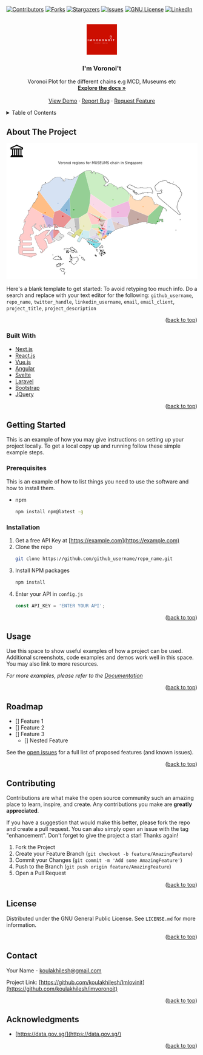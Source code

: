 <div id="top"></div>
<!--
*** Fork from Best-README-Template. If you have a suggestion
https://github.com/othneildrew/Best-README-Template
-->



<!-- PROJECT SHIELDS -->
<!--
*** I'm using markdown "reference style" links for readability.
*** Reference links are enclosed in brackets [ ] instead of parentheses ( ).
*** See the bottom of this document for the declaration of the reference variables
*** for contributors-url, forks-url, etc. This is an optional, concise syntax you may use.
*** https://www.markdownguide.org/basic-syntax/#reference-style-links
-->
[![Contributors][contributors-shield]][contributors-url]
[![Forks][forks-shield]][forks-url]
[![Stargazers][stars-shield]][stars-url]
[![Issues][issues-shield]][issues-url]
[![GNU License][license-shield]][license-url]
[![LinkedIn][linkedin-shield]][linkedin-url]



<!-- PROJECT LOGO -->
<br />
<div align="center">
  <a href="https://github.com/koulakhilesh/imvoronoit">
    <img src="images/logo.png" alt="Logo" width="80" height="80">
  </a>

<h3 align="center">I'm Voronoi't</h3>

  <p align="center">
    Voronoi Plot for the different chains e.g MCD, Museums etc
    <br />
    <a href="https://github.com/koulakhilesh/imvoronoit"><strong>Explore the docs »</strong></a>
    <br />
    <br />
    <a href="https://github.com/koulakhilesh/imvoronoit/imlovinit_NB.ipynb">View Demo</a>
    ·
    <a href="https://github.com/koulakhilesh/imvoronoit/issues">Report Bug</a>
    ·
    <a href="https://github.com/koulakhilesh/imvoronoit/issues">Request Feature</a>
  </p>
</div>



<!-- TABLE OF CONTENTS -->
<details>
  <summary>Table of Contents</summary>
  <ol>
    <li>
      <a href="#about-the-project">About The Project</a>
      <ul>
        <li><a href="#built-with">Built With</a></li>
      </ul>
    </li>
    <li>
      <a href="#getting-started">Getting Started</a>
      <ul>
        <li><a href="#prerequisites">Prerequisites</a></li>
        <li><a href="#installation">Installation</a></li>
      </ul>
    </li>
    <li><a href="#usage">Usage</a></li>
    <li><a href="#roadmap">Roadmap</a></li>
    <li><a href="#contributing">Contributing</a></li>
    <li><a href="#license">License</a></li>
    <li><a href="#contact">Contact</a></li>
    <li><a href="#acknowledgments">Acknowledgments</a></li>
  </ol>
</details>



<!-- ABOUT THE PROJECT -->
## About The Project

[![Product Name Screen Shot][product-screenshot]](https://example.com)

Here's a blank template to get started: To avoid retyping too much info. Do a search and replace with your text editor for the following: `github_username`, `repo_name`, `twitter_handle`, `linkedin_username`, `email`, `email_client`, `project_title`, `project_description`

<p align="right">(<a href="#top">back to top</a>)</p>



### Built With

* [Next.js](https://nextjs.org/)
* [React.js](https://reactjs.org/)
* [Vue.js](https://vuejs.org/)
* [Angular](https://angular.io/)
* [Svelte](https://svelte.dev/)
* [Laravel](https://laravel.com)
* [Bootstrap](https://getbootstrap.com)
* [JQuery](https://jquery.com)

<p align="right">(<a href="#top">back to top</a>)</p>



<!-- GETTING STARTED -->
## Getting Started

This is an example of how you may give instructions on setting up your project locally.
To get a local copy up and running follow these simple example steps.

### Prerequisites

This is an example of how to list things you need to use the software and how to install them.
* npm
  ```sh
  npm install npm@latest -g
  ```

### Installation

1. Get a free API Key at [https://example.com](https://example.com)
2. Clone the repo
   ```sh
   git clone https://github.com/github_username/repo_name.git
   ```
3. Install NPM packages
   ```sh
   npm install
   ```
4. Enter your API in `config.js`
   ```js
   const API_KEY = 'ENTER YOUR API';
   ```

<p align="right">(<a href="#top">back to top</a>)</p>



<!-- USAGE EXAMPLES -->
## Usage

Use this space to show useful examples of how a project can be used. Additional screenshots, code examples and demos work well in this space. You may also link to more resources.

_For more examples, please refer to the [Documentation](https://example.com)_

<p align="right">(<a href="#top">back to top</a>)</p>



<!-- ROADMAP -->
## Roadmap

- [] Feature 1
- [] Feature 2
- [] Feature 3
    - [] Nested Feature

See the [open issues](https://github.com//koulakhilesh/Imlovinit/issues) for a full list of proposed features (and known issues).

<p align="right">(<a href="#top">back to top</a>)</p>



<!-- CONTRIBUTING -->
## Contributing

Contributions are what make the open source community such an amazing place to learn, inspire, and create. Any contributions you make are **greatly appreciated**.

If you have a suggestion that would make this better, please fork the repo and create a pull request. You can also simply open an issue with the tag "enhancement".
Don't forget to give the project a star! Thanks again!

1. Fork the Project
2. Create your Feature Branch (`git checkout -b feature/AmazingFeature`)
3. Commit your Changes (`git commit -m 'Add some AmazingFeature'`)
4. Push to the Branch (`git push origin feature/AmazingFeature`)
5. Open a Pull Request

<p align="right">(<a href="#top">back to top</a>)</p>



<!-- LICENSE -->
## License

Distributed under the GNU General Public License. See `LICENSE.md` for more information.

<p align="right">(<a href="#top">back to top</a>)</p>



<!-- CONTACT -->
## Contact

Your Name -  koulakhilesh@gmail.com
<!--
*** [@twitter_handle](https://twitter.com/twitter_handle) -
-->
Project Link: [https://github.com/koulakhilesh/Imlovinit](https://github.com/koulakhilesh/imvoronoit)

<p align="right">(<a href="#top">back to top</a>)</p>



<!-- ACKNOWLEDGMENTS -->
## Acknowledgments

* [https://data.gov.sg/](https://data.gov.sg/)
<!--* []()
* []()
 -->

<p align="right">(<a href="#top">back to top</a>)</p>



<!-- MARKDOWN LINKS & IMAGES -->
<!-- https://www.markdownguide.org/basic-syntax/#reference-style-links -->
[contributors-shield]: https://img.shields.io/github/contributors/koulakhilesh/imvoronoit.svg?style=for-the-badge
[contributors-url]: https://github.com/koulakhilesh/imvoronoit/graphs/contributors
[forks-shield]: https://img.shields.io/github/forks/koulakhilesh/imvoronoit.svg?style=for-the-badge
[forks-url]: https://github.com/koulakhilesh/imvoronoit/network/members
[stars-shield]: https://img.shields.io/github/stars/koulakhilesh/imvoronoit.svg?style=for-the-badge
[stars-url]: https://github.comkoulakhilesh/imvoronoit/stargazers
[issues-shield]: https://img.shields.io/github/issues/koulakhilesh/imvoronoit.svg?style=for-the-badge
[issues-url]: https://github.com/koulakhilesh/imvoronoit/issues
[license-shield]: https://img.shields.io/github/license/koulakhilesh/imvoronoit.svg?style=for-the-badge
[license-url]: https://github.com/koulakhilesh/imvoronoit/blob/master/LICENSE.txt
[linkedin-shield]: https://img.shields.io/badge/-LinkedIn-black.svg?style=for-the-badge&logo=linkedin&colorB=555
[linkedin-url]: https://linkedin.com/in/akhilesh-koul
[product-screenshot]: images/screenshot.png

